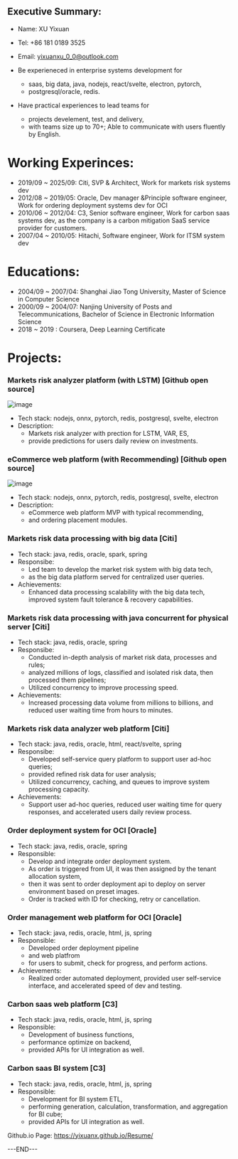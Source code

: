 ## Executive Summary:
* Name: XU Yixuan
* Tel: +86 181 0189 3525
* Email: yixuanxu_0_0@outlook.com


* Be experieneced in enterprise systems development for
  * saas, big data, java, nodejs, react/svelte, electron, pytorch,
  * postgresql/oracle, redis.
* Have practical experiences to lead teams for
  * projects develement, test, and delivery,
  * with teams size up to 70+; Able to communicate with users fluently by English.


# Working Experinces:
* 2019/09 ~ 2025/09: Citi, SVP & Architect, Work for markets risk systems dev
* 2012/08 ~ 2019/05: Oracle, Dev manager &Principle software engineer, Work for ordering deployment systems dev for OCI
* 2010/06 ~ 2012/04: C3, Senior software engineer, Work for carbon saas systems dev, as the company is a carbon mitigation SaaS service provider for customers.
* 2007/04 ~ 2010/05: Hitachi, Software engineer, Work for ITSM system dev

# Educations:
* 2004/09 ~ 2007/04: Shanghai Jiao Tong University, Master of Science in Computer Science
* 2000/09 ~ 2004/07: Nanjing University of Posts and Telecommunications, Bachelor of Science in Electronic Information Science
* 2018    ~ 2019   : Coursera, Deep Learning Certificate


# Projects:

### Markets risk analyzer platform (with LSTM) [Github open source]
<img alt="image" src="https://github.com/user-attachments/assets/31e41ff1-087d-4b11-a1c8-4eea0ae3b29d" />

* Tech stack: nodejs, onnx, pytorch, redis, postgresql, svelte, electron
* Description:
  * Markets risk analyzer with prection for LSTM, VAR, ES,
  * provide predictions for users daily review on investments.

### eCommerce web platform (with Recommending) [Github open source]
<img alt="image" src="https://github.com/user-attachments/assets/0c803cd1-3d5c-40fe-b2d6-69625de64e2d" />

* Tech stack: nodejs, onnx, pytorch, redis, postgresql, svelte, electron
* Description:
  * eCommerce web platform MVP with typical recommending,
  * and ordering placement modules.


### Markets risk data processing with big data [Citi]
* Tech stack: java, redis, oracle, spark, spring
* Responsibe:
  * Led team to develop the market risk system with big data tech,
  * as the big data platform served for centralized user queries.
* Achievements:
  * Enhanced data processing scalability with the big data tech, improved system fault tolerance & recovery capabilities.

### Markets risk data processing with java concurrent for physical server [Citi]
* Tech stack: java, redis, oracle, spring
* Responsibe:
  * Conducted in-depth analysis of market risk data, processes and rules;
  * analyzed millions of logs, classified and isolated risk data, then processed them pipelines;
  * Utilized concurrency to improve processing speed.
* Achievements:
  * Increased processing data volume from millions to billions, and reduced user waiting time from hours to minutes.


### Markets risk data analyzer web platform [Citi]
* Tech stack: java, redis, oracle, html, react/svelte, spring
* Responsibe:
  * Developed self-service query platform to support user ad-hoc queries;
  * provided refined risk data for user analysis;
  * Utilized concurrency, caching, and queues to improve system processing capacity.
* Achievements:
  * Support user ad-hoc queries, reduced user waiting time for query responses, and accelerated users daily review process.

### Order deployment system for OCI [Oracle]
* Tech stack: java, redis, oracle, spring
* Responsible:
  * Develop and integrate order deployment system.
  * As order is triggered from UI, it was then assigned by the tenant allocation system,
  * then it was sent to order deployment api to deploy on server environment based on preset images.
  * Order is tracked with ID for checking, retry or cancellation.

### Order management web platform for OCI [Oracle]
* Tech stack: java, redis, oracle, html, js, spring
* Responsible:
  * Developed order deployment pipeline
  * and web platfrom
  * for users to submit, check for progress, and perform actions.
* Achievements:
  * Realized order automated deployment, provided user self-service interface, and accelerated speed of dev and testing.

### Carbon saas web platform [C3]
* Tech stack: java, redis, oracle, html, js, spring
* Responsible:
  * Development of business functions,
  * performance optimize on backend,
  * provided APIs for UI integration as well.

### Carbon saas BI system [C3]
* Tech stack: java, redis, oracle, html, js, spring
* Responsible:
  * Development for BI system ETL,
  * performing generation, calculation, transformation, and aggregation for BI cube;
  * provided APIs for UI integration as well.


Github.io Page: https://yixuanx.github.io/Resume/

---END---
